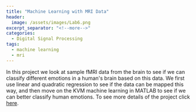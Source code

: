 ```yaml
---
title: "Machine Learning with MRI Data"
header:
  image: /assets/images/Lab6.png
excerpt_separator: "<!--more-->"
categories:
  - Digital Signal Processing
tags:
  - machine learning
  - mri
---
```


In this project we look at sample fMRI data from the brain to see if we can classify different emotions in a human's brain based on this data. We first use linear and quadratic regression to see if the data can be mapped this way, and then move on the KVM machine learning in MATLAB to see if we can better classify human emotions. To see more details of the project click <a href="http://boulderpogoraids.tk/Tao_Jesse_Lab6">here</a>. 
